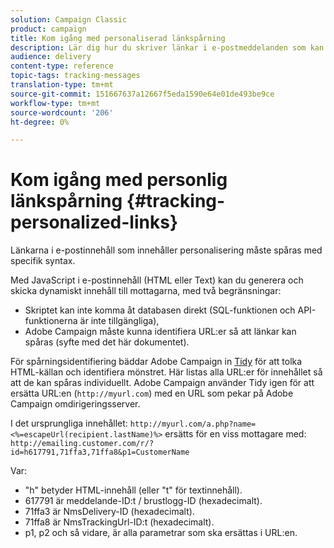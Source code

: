 ```yaml
---
solution: Campaign Classic
product: campaign
title: Kom igång med personaliserad länkspårning
description: Lär dig hur du skriver länkar i e-postmeddelanden som kan personaliseras och supportspårning i Campaign Classic.
audience: delivery
content-type: reference
topic-tags: tracking-messages
translation-type: tm+mt
source-git-commit: 151667637a12667f5eda1590e64e01de493be9ce
workflow-type: tm+mt
source-wordcount: '206'
ht-degree: 0%

---
```



# Kom igång med personlig länkspårning {#tracking-personalized-links}

Länkarna i e-postinnehåll som innehåller personalisering måste spåras med specifik syntax.

Med JavaScript i e-postinnehåll (HTML eller Text) kan du generera och skicka dynamiskt innehåll till mottagarna, med två begränsningar:

* Skriptet kan inte komma åt databasen direkt (SQL-funktionen och API-funktionerna är inte tillgängliga),
* Adobe Campaign måste kunna identifiera URL:er så att länkar kan spåras (syfte med det här dokumentet).

För spårningsidentifiering bäddar Adobe Campaign in [Tidy](http://www.html-tidy.org/) för att tolka HTML-källan och identifiera mönstret. Här listas alla URL:er för innehållet så att de kan spåras individuellt. Adobe Campaign använder Tidy igen för att ersätta URL:en (`http://myurl.com`) med en URL som pekar på Adobe Campaign omdirigeringsserver.

I det ursprungliga innehållet: `http://myurl.com/a.php?name=<%=escapeUrl(recipient.lastName)%>` ersätts för en viss mottagare med: `http://emailing.customer.com/r/?id=h617791,71ffa3,71ffa8&p1=CustomerName`

Var:

* &quot;h&quot; betyder HTML-innehåll (eller &quot;t&quot; för textinnehåll).
* 617791 är meddelande-ID:t / brustlogg-ID (hexadecimalt).
* 71ffa3 är NmsDelivery-ID (hexadecimalt).
* 71ffa8 är NmsTrackingUrl-ID:t (hexadecimalt).
* p1, p2 och så vidare, är alla parametrar som ska ersättas i URL:en.
